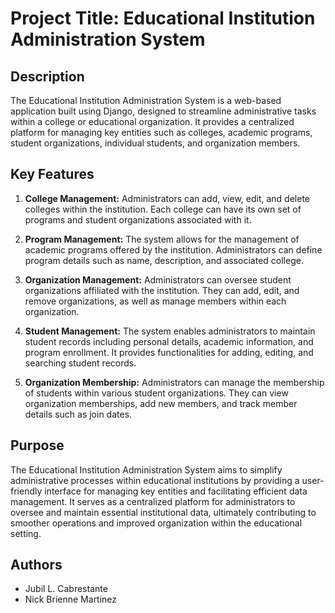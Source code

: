 # Project Title: Educational Institution Administration System

## Description

The Educational Institution Administration System is a web-based application built using Django, designed to streamline administrative tasks within a college or educational organization. It provides a centralized platform for managing key entities such as colleges, academic programs, student organizations, individual students, and organization members.

## Key Features

1. **College Management:** Administrators can add, view, edit, and delete colleges within the institution. Each college can have its own set of programs and student organizations associated with it.

2. **Program Management:** The system allows for the management of academic programs offered by the institution. Administrators can define program details such as name, description, and associated college.

3. **Organization Management:** Administrators can oversee student organizations affiliated with the institution. They can add, edit, and remove organizations, as well as manage members within each organization.

4. **Student Management:** The system enables administrators to maintain student records including personal details, academic information, and program enrollment. It provides functionalities for adding, editing, and searching student records.

5. **Organization Membership:** Administrators can manage the membership of students within various student organizations. They can view organization memberships, add new members, and track member details such as join dates.

## Purpose

The Educational Institution Administration System aims to simplify administrative processes within educational institutions by providing a user-friendly interface for managing key entities and facilitating efficient data management. It serves as a centralized platform for administrators to oversee and maintain essential institutional data, ultimately contributing to smoother operations and improved organization within the educational setting.

## Authors

- Jubil L. Cabrestante
- Nick Brienne Martinez
